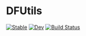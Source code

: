 # DFUtils

[![Stable](https://img.shields.io/badge/docs-stable-blue.svg)](https://danielw2904.github.io/DFUtils.jl/stable)
[![Dev](https://img.shields.io/badge/docs-dev-blue.svg)](https://danielw2904.github.io/DFUtils.jl/dev)
[![Build Status](https://github.com/danielw2904/DFUtils.jl/workflows/CI/badge.svg)](https://github.com/danielw2904/DFUtils.jl/actions)
